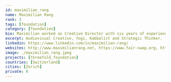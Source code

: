 ```yaml
---
id: maximilian_rang
name: Maximilian Rang
rank: 3
tags: [foundation]
category: [foundation]
bio: Maximilian worked as Creative Director with six years of experience in motion and brand design for top 100 brands. Companies such as Audi and Porsche entrusted him with world premieres of their products. His passion for & p2p technology lead him to work with many startups in the decentralized space. He then joined ThreeFold only a few days after he learned about the project, because its so much aligned with this vision of how the Internet should be working for everyone.
excerpt: Audiovisual Creative, Yogi, Kabbalist and Strategic Thinker.
linkedin: https://www.linkedin.com/in/maximilian-rang/
websites: http://www.maximilianrang.net, https://www.fair-swap.org, https://threefold.io/
image: ./maximilian_rang.jpeg
projects: [threefold_foundation]
countries: [Switzerland]
cities: [Zurich]
private: 0
---
```

